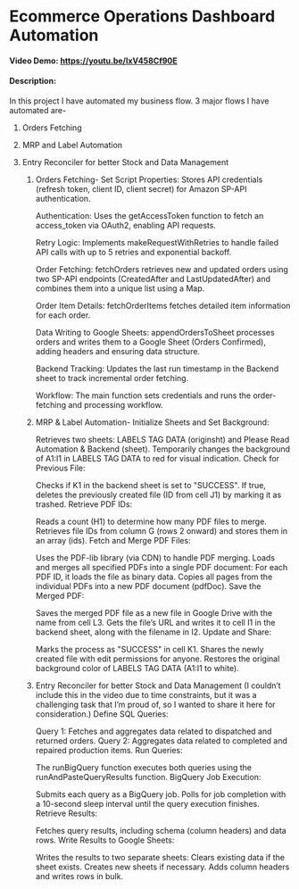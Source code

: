 # Ecommerce Operations Dashboard Automation
#### Video Demo:  <https://youtu.be/IxV458Cf90E>
#### Description: 
In this project I have automated my business flow. 3 major flows I have automated are-
1. Orders Fetching
2. MRP and Label Automation
3. Entry Reconciler for better Stock and Data Management

   1. Orders Fetching-
      Set Script Properties: Stores API credentials (refresh token, client ID, client secret) for Amazon SP-API authentication.

      Authentication: Uses the getAccessToken function to fetch an access_token via OAuth2, enabling API requests.

      Retry Logic: Implements makeRequestWithRetries to handle failed API calls with up to 5 retries and exponential backoff.

      Order Fetching: fetchOrders retrieves new and updated orders using two SP-API endpoints (CreatedAfter and LastUpdatedAfter) and combines them into a unique list using a Map.

      Order Item Details: fetchOrderItems fetches detailed item information for each order.

      Data Writing to Google Sheets: appendOrdersToSheet processes orders and writes them to a Google Sheet (Orders Confirmed), adding headers and ensuring data structure.

      Backend Tracking: Updates the last run timestamp in the Backend sheet to track incremental order fetching.

      Workflow: The main function sets credentials and runs the order-fetching and processing workflow.

   2. MRP & Label Automation-
      Initialize Sheets and Set Background:
      
      Retrieves two sheets: LABELS TAG DATA (originsht) and Please Read Automation & Backend (sheet).
      Temporarily changes the background of A1:I1 in LABELS TAG DATA to red for visual indication.
      Check for Previous File:
      
      Checks if K1 in the backend sheet is set to "SUCCESS".
      If true, deletes the previously created file (ID from cell J1) by marking it as trashed.
      Retrieve PDF IDs:
      
      Reads a count (H1) to determine how many PDF files to merge.
      Retrieves file IDs from column G (rows 2 onward) and stores them in an array (ids).
      Fetch and Merge PDF Files:
      
      Uses the PDF-lib library (via CDN) to handle PDF merging.
      Loads and merges all specified PDFs into a single PDF document:
      For each PDF ID, it loads the file as binary data.
      Copies all pages from the individual PDFs into a new PDF document (pdfDoc).
      Save the Merged PDF:
      
      Saves the merged PDF file as a new file in Google Drive with the name from cell L3.
      Gets the file’s URL and writes it to cell I1 in the backend sheet, along with the filename in I2.
      Update and Share:
      
      Marks the process as "SUCCESS" in cell K1.
      Shares the newly created file with edit permissions for anyone.
      Restores the original background color of LABELS TAG DATA (A1:I1 to white).

   3. Entry Reconciler for better Stock and Data Management (I couldn’t include this in the video due to time constraints, but it was a challenging task that I’m proud of, so I wanted to share it here for consideration.)
      Define SQL Queries:
      
      Query 1: Fetches and aggregates data related to dispatched and returned orders.
      Query 2: Aggregates data related to completed and repaired production items.
      Run Queries:
      
      The runBigQuery function executes both queries using the runAndPasteQueryResults function.
      BigQuery Job Execution:
      
      Submits each query as a BigQuery job.
      Polls for job completion with a 10-second sleep interval until the query execution finishes.
      Retrieve Results:
      
      Fetches query results, including schema (column headers) and data rows.
      Write Results to Google Sheets:
      
      Writes the results to two separate sheets:
      Clears existing data if the sheet exists.
      Creates new sheets if necessary.
      Adds column headers and writes rows in bulk.
